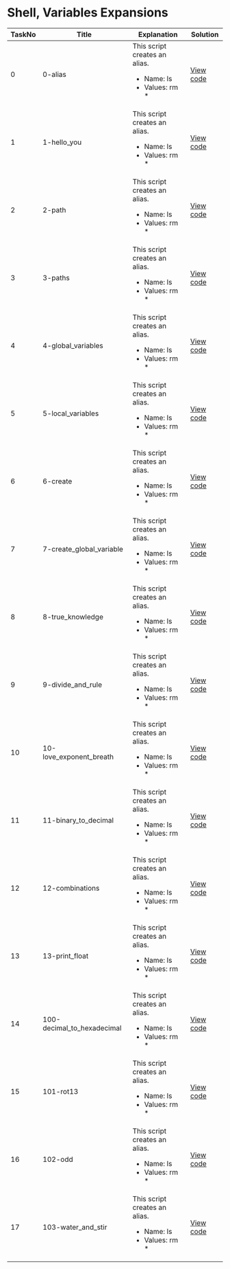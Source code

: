 <h1> Shell, Variables Expansions </h1>

| TaskNo   | Title |  Explanation | Solution  |
|-----|--------------------|-----------------------------------------------|-------|
| 0 | <p>0-alias</p> | This script creates an alias. <ul><li>Name: ls</li><li> Values: rm * </li></ul> | <a href=""> View code </a> | 
| 1 | <p>1-hello_you</p> | This script creates an alias. <ul><li>Name: ls</li><li> Values: rm * </li></ul> | <a href="https://github.com/Gtindi/myLeetcodeSolutions/blob/main/Binary_Search/Binary_search/solution.py">View code</a> |
| 2 | <p>2-path</p> | This script creates an alias. <ul><li>Name: ls</li><li> Values: rm * </li></ul> | <a href="https://github.com/Gtindi/myLeetcodeSolutions/blob/main/Binary_Search/Binary_search/solution.py">View code</a> |
| 3 | <p>3-paths</p> | This script creates an alias. <ul><li>Name: ls</li><li> Values: rm * </li></ul> | <a href="https://github.com/Gtindi/myLeetcodeSolutions/blob/main/Binary_Search/First_bad_version/solution.py">View code</a> |
| 4 | <p>4-global_variables</p> | This script creates an alias. <ul><li>Name: ls</li><li> Values: rm * </li></ul> | <a href="https://github.com/Gtindi/myLeetcodeSolutions/blob/main/Tree/Validate_binary_search_tree/solution.py">View code</a> |
| 5 | <p>5-local_variables</p>| This script creates an alias. <ul><li>Name: ls</li><li> Values: rm * </li></ul> |  <a href="https://github.com/Gtindi/myLeetcodeSolutions/blob/main/Tree/N-ary_Tree_preorder_traversal/solution.py"> View code </a> |
| 6 | <p>6-create</p> | This script creates an alias. <ul><li>Name: ls</li><li> Values: rm * </li></ul> | <a href="https://github.com/Gtindi/myLeetcodeSolutions/blob/main/Linked_List/Merge_Two_Sorted_Lists/solution.py">View code</a> |
| 7 | <p>7-create_global_variable</p> | This script creates an alias. <ul><li>Name: ls</li><li> Values: rm * </li></ul> | <a href="https://github.com/Gtindi/myLeetcodeSolutions/blob/main/Linked_List/Reverse_Linked_List/solution.py">View code</a> |
| 8 | <p>8-true_knowledge</p>| This script creates an alias. <ul><li>Name: ls</li><li> Values: rm * </li></ul> | <a href="https://github.com/Gtindi/myLeetcodeSolutions/blob/main/Tree/Lowest_common_ancestor_of_a_binary_search_tree/solution.py">View code</a> |
| 9 | <p>9-divide_and_rule</p> | This script creates an alias. <ul><li>Name: ls</li><li> Values: rm * </li></ul> | <a href="https://github.com/Gtindi/myLeetcodeSolutions/blob/main/String/Is_Subsequence/solution.py">View code</a> |
| 10 |<p>10-love_exponent_breath</p> | This script creates an alias. <ul><li>Name: ls</li><li> Values: rm * </li></ul> | <a href="https://github.com/Gtindi/myLeetcodeSolutions/blob/main/Prefix_Sum/Find_pivot_index/solution.py">View code</a> |
| 11 |<p>11-binary_to_decimal</p> | This script creates an alias. <ul><li>Name: ls</li><li> Values: rm * </li></ul> | <a href="https://github.com/Gtindi/myLeetcodeSolutions/blob/main/String/Isomorphic_strings/solution.py">View code</a> |
| 12 |<p>12-combinations</p> | This script creates an alias. <ul><li>Name: ls</li><li> Values: rm * </li></ul> | <a href="https://github.com/Gtindi/myLeetcodeSolutions/blob/main/Linked_List/Middle_of_the_linked_list/solution.py">View code</a> |
| 13 |<p>13-print_float</p> | This script creates an alias. <ul><li>Name: ls</li><li> Values: rm * </li></ul> | <a href="https://github.com/Gtindi/myLeetcodeSolutions/blob/main/Linked_List/Linked_list_cycle_2/solution.py">View code</a> |
| 14 |<p>100-decimal_to_hexadecimal</p> | This script creates an alias. <ul><li>Name: ls</li><li> Values: rm * </li></ul> | <a href="https://github.com/Gtindi/myLeetcodeSolutions/blob/main/Greedy/Stock/solution.py">View code</a> |
| 15 |<p>101-rot13</p> | This script creates an alias. <ul><li>Name: ls</li><li> Values: rm * </li></ul> | <a href="https://github.com/Gtindi/myLeetcodeSolutions/blob/main/Greedy/Longest_palindrome/solution.py">View code</a> |
| 16 |<p>102-odd</p> | This script creates an alias. <ul><li>Name: ls</li><li> Values: rm * </li></ul> | <a href="https://github.com/Gtindi/myLeetcodeSolutions/blob/main/Random_Problems/Two_Sum/solution.py">View code</a> |
| 17 |<p>103-water_and_stir</p> | This script creates an alias. <ul><li>Name: ls</li><li> Values: rm * </li></ul> | <a href="https://github.com/Gtindi/myLeetcodeSolutions/blob/main/Greedy/Palindrome_Number/solution.py">View code</a> |